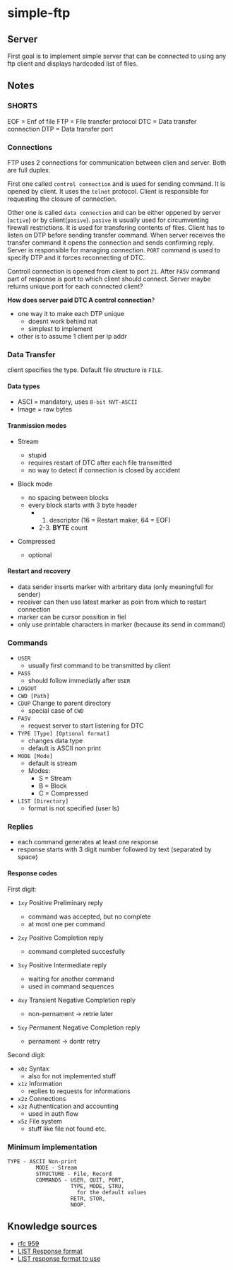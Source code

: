 # simple-ftp

## Server

First goal is to implement simple server that can be connected to using any ftp client and displays
hardcoded list of files.

## Notes

### SHORTS

EOF = Enf of file
FTP = FIle transfer protocol
DTC = Data transfer connection
DTP = Data transfer port

### Connections

FTP uses 2 connections for communication between clien and server.
Both are full duplex.

First one called `control connection` and is used for sending command.
It is opened by client. It uses the `telnet` protocol.
Client is responsible for requesting the closure of connection.

Other one is called `data connection` and can be either oppened by server (`active`) or by client(`pasive`).
`pasive` is usually used for circumventing firewall restrictions.
It is used for transfering contents of files.
Client has to listen on DTP before sending transfer command.
When server receives the transfer command it opens the connection
and sends confirming reply. Server is responsible for managing connection.
 `PORT` command is used to specify DTP and it forces reconnecting of DTC.

Controll connection is opened from client to port `21`.
After `PASV` command part of response is port to which client should connect.
Server maybe returns unique port for each connected client?

**How does server paid DTC A control connection**?

- one way it to make each DTP unique
  - doesnt work behind nat
  - simplest to implement 
- other is to assume 1 client per ip addr

### Data Transfer

client specifies the type. Default file structure is `FILE`.

#### Data types

- ASCI = mandatory, uses `8-bit NVT-ASCII`
- Image = raw bytes

#### Tranmission modes

- Stream
  - stupid
  - requires restart of DTC after each file transmitted
  - no way to detect if connection is closed by accident

- Block mode
  - no spacing between blocks
  - every block starts with 3 byte header
    - 1. descriptor (16 = Restart maker, 64 = EOF)
    - 2-3. **BYTE** count
- Compressed
  - optional

#### Restart and recovery

- data sender inserts marker with arbritary data (only meaningfull for sender)
- receiver can then use latest marker as poin from which to restart connection
- marker can be cursor possition in fiel
- only use printable characters in marker (because its send in command)

### Commands

- `USER`
  - usually first command to be transmitted by client
- `PASS`
  - should follow immediatly after `USER`
- `LOGOUT`
- `CWD [Path]`
- `CDUP` Change to parent directory
  - special case of `CWD`
- `PASV`
  - request server to start listening for DTC
- `TYPE [Type] [Optional format]`
  - changes data type
  - default is ASCII non print
- `MODE [Mode]`
  - default is stream 
  - Modes:
    - S = Stream
    - B = Block
    - C = Compressed
- `LIST [Directory]`
  - format is not specified (user ls)

### Replies

- each command generates at least one response
- response starts with 3 digit number followed by text (separated by space)

#### Response codes

First digit:

- `1xy` Positive Preliminary reply
  - command was accepted, but no complete
  - at most one per command

- `2xy` Positive Completion reply
  - command completed succesfully

- `3xy` Positive Intermediate reply
  - waiting for another command
  - used in command sequences

- `4xy` Transient Negative Completion reply
  - non-pernament -> retrie later

- `5xy` Permanent Negative Completion reply
  - pernament -> dontr retry

Second digit:
- `x0z` Syntax
  - also for not implemented stuff
- `x1z` Information
  - replies to requests for informations
- `x2z` Connections
- `x3z` Authentication and accounting
  - used in auth flow
- `x5z` File system
  - stuff like file not found etc.

### Minimum implementation

```text
TYPE - ASCII Non-print
         MODE - Stream
         STRUCTURE - File, Record
         COMMANDS - USER, QUIT, PORT,
                    TYPE, MODE, STRU,
                      for the default values
                    RETR, STOR,
                    NOOP.
```



## Knowledge sources

- [rfc 959](https://datatracker.ietf.org/doc/html/rfc959)
- [LIST Response format](https://stackoverflow.com/questions/4564603/format-of-the-data-returned-by-the-ftp-list-command)
- [LIST response format to use](https://stackoverflow.com/questions/2443007/ftp-list-format)